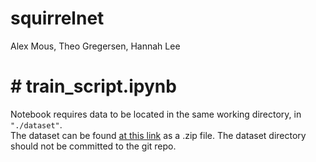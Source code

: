 # squirrelnet

Alex Mous, Theo Gregersen, Hannah Lee

# # train_script.ipynb

Notebook requires data to be located in the same working directory, in ```"./dataset"```.  
The dataset can be found [at this link](https://drive.google.com/file/d/1GTtyGTFzSzf_CxYssz-D3mTEldo2bRpr/view?usp=share_link) as a .zip file. 
The dataset directory should not be committed to the git repo.